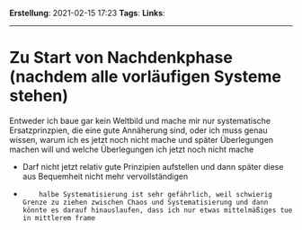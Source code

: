 **Erstellung**: 2021-02-15  17:23
**Tags**:
**Links**:

---
# Zu Start von Nachdenkphase (nachdem alle vorläufigen Systeme stehen)

Entweder ich baue gar kein Weltbild und mache mir nur systematische Ersatzprinzpien, die eine gute Annäherung sind, oder ich muss genau wissen, warum ich es jetzt noch nicht mache und später Überlegungen machen will und welche Überlegungen ich jetzt noch nicht mache
-   Darf nicht jetzt relativ gute Prinzipien aufstellen und dann später diese aus Bequemheit nicht mehr vervollständigen
-         halbe Systematisierung ist sehr gefährlich, weil schwierig Grenze zu ziehen zwischen Chaos und Systematisierung und dann könnte es darauf hinauslaufen, dass ich nur etwas mittelmäßiges tue in mittlerem frame
